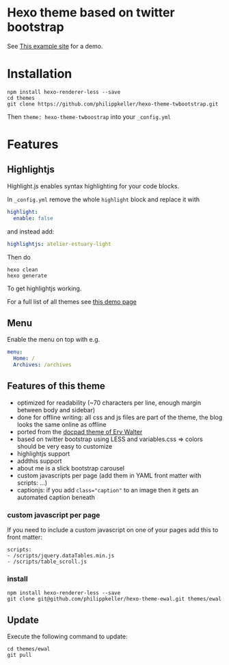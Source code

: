 # Hexo theme based on twitter bootstrap

See [This example site](http://hexo-example.s3-website.eu-central-1.amazonaws.com/) for a demo.

# Installation

```
npm install hexo-renderer-less --save
cd themes
git clone https://github.com/philippkeller/hexo-theme-twbootstrap.git
```

Then `theme: hexo-theme-twboostrap` into your `_config.yml`

# Features

## Highlightjs

Highlight.js enables syntax highlighting for your code blocks. 

In `_config.yml` remove the whole `highlight` block and replace it with

```yaml
highlight:
  enable: false
```

and instead add:

```yaml
highlightjs: atelier-estuary-light
```

Then do

```
hexo clean
hexo generate
```

To get highlightjs working.

For a full list of all themes see [this demo page](https://highlightjs.org/static/demo/)

## Menu

Enable the menu on top with e.g.

```yaml
menu:
  Home: /
  Archives: /archives
```

## Features of this theme

- optimized for readability (~70 characters per line, enough margin between body and sidebar)
- done for offline writing: all css and js files are part of the theme, the blog looks the same online as offline
- ported from the [docpad theme of Erv Walter](https://github.com/ervwalter/ewalnet-docpad)
- based on twitter bootstrap using LESS and variables.css ⇒ colors should be very easy to customize
- highlightjs support
- addthis support
- about me is a slick bootstrap carousel
- custom javascripts per page (add them in YAML front matter with scripts: …)
- captionjs: if you add `class="caption"` to an image then it gets an automated caption beneath

### custom javascript per page

If you need to include a custom javascript on one of your pages add this to front matter:

```
scripts:
- /scripts/jquery.dataTables.min.js
- /scripts/table_scroll.js
```

### install

```
npm install hexo-renderer-less --save
git clone git@github.com/philippkeller/hexo-theme-ewal.git themes/ewal
```

## Update

Execute the following command to update:

```
cd themes/ewal
git pull
```
